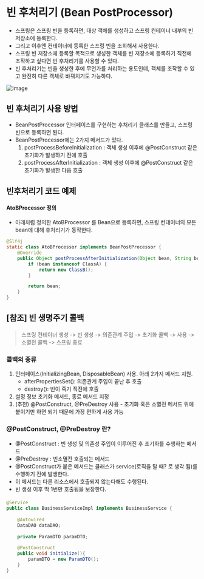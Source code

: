 # 빈 후처리기 (Bean PostProcessor)
 * 스프링은 스프링 빈을 등록하면, 대상 객체를 생성하고 스프링 컨테이너 내부의 빈 저장소에 등록한다.
 * 그리고 이후엔 컨테이너에 등록한 스프링 빈을 조회해서 사용한다.
 * 스프링 빈 저장소에 등록할 목적으로 생성한 객체를 빈 저장소에 등록하기 직전에 조작하고 싶다면 빈 후처리기를 사용할 수 있다.
 * 빈 후처리기는 빈을 생성한 후에 무언가를 처리하는 용도인데, 객체를 조작할 수 있고 완전히 다른 객체로 바꿔치기도 가능하다.

![image](https://user-images.githubusercontent.com/48814463/207981280-23fe700e-c9b5-4a67-a67b-2e8f5d7445d1.png)


## 빈 후처리기 사용 방법
 * BeanPostProcessor 인터페이스를 구현하는 후처리기 클래스를 만들고, 스프링 빈으로 등록하면 된다.
 * BeanPostProcessor에는 2가지 메서드가 있다.
   1. postProcessBeforeInitialization : 객체 생성 이후에 @PostConstruct 같은 초기화가 발생하기 전에 호출
   2. postProcessAfterInitialization : 객체 생성 이후에 @PostConstruct 같은 초기화가 발생한 다음 호출

## 빈후처리기 코드 예제

#### AtoBProcessor 정의
 * 아래처럼 정의한 AtoBProcessor 를 Bean으로 등록하면, 스프링 컨테이너의 모든 bean에 대해 후처리기가 동작한다.
```java
@Slf4j
static class AtoBProcessor implements BeanPostProcessor {
    @Override
    public Object postProcessAfterInitialization(Object bean, String beanName) {
        if (bean instanceof ClassA) {
            return new ClassB();
        }

        return bean;
    }
}
```

## [참조] 빈 생명주기 콜백
#### 
> 스프링 컨테이너 생성 ->  빈 생성 -> 의존관계 주입  ->  초기화 콜백 -> 사용  -> 소멸전 콜백 -> 스프링 종료

### 콜백의 종류
1. 인터페이스(InitializingBean, DisposableBean) 사용. 아래 2가지 메서드 지원.
    * afterPropertiesSet(): 의존관계 주입이 끝난 후 호출
    * destroy(): 빈이 죽기 직전에 호출
2. 설정 정보 초기화 메서드, 종료 메서드 지정
3. (추천) @PostConstruct, @PreDestroy 사용 - 초기화 혹은 소멸전 메서드 위에 붙이기만 하면 되기 때문에 가장 편하게 사용 가능

### @PostConstruct, @PreDestroy 란?
 * @PostConstruct : 빈 생성 및 의존성 주입이 이루어진 후 초기화를 수행하는 메서드
 * @PreDestroy : 빈소멸전 호출되는 메서드
 * @PostConstruct가 붙은 메서드는 클래스가 service(로직을 탈 때? 로 생각 됨)를 수행하기 전에 발생한다.
 * 이 메서드는 다른 리소스에서 호출되지 않는다해도 수행된다.
 * 빈 생성 이후 딱 1번만 호출됨을 보장한다.


#### 
```java
@Service
public class BusinessServiceImpl implements BusinessService {
 
    @Autowired
    DataDAO dataDAO;
 
    private ParamDTO paramDTO;
 
    @PostConstruct
    public void initialize(){
        paramDTO = new ParamDTO();
    }
}

```

